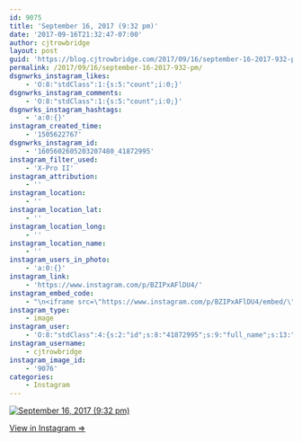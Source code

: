 ```yaml
---
id: 9075
title: 'September 16, 2017 (9:32 pm)'
date: '2017-09-16T21:32:47-07:00'
author: cjtrowbridge
layout: post
guid: 'https://blog.cjtrowbridge.com/2017/09/16/september-16-2017-932-pm/'
permalink: /2017/09/16/september-16-2017-932-pm/
dsgnwrks_instagram_likes:
    - 'O:8:"stdClass":1:{s:5:"count";i:0;}'
dsgnwrks_instagram_comments:
    - 'O:8:"stdClass":1:{s:5:"count";i:0;}'
dsgnwrks_instagram_hashtags:
    - 'a:0:{}'
instagram_created_time:
    - '1505622767'
dsgnwrks_instagram_id:
    - '1605602605203207480_41872995'
instagram_filter_used:
    - 'X-Pro II'
instagram_attribution:
    - ''
instagram_location:
    - ''
instagram_location_lat:
    - ''
instagram_location_long:
    - ''
instagram_location_name:
    - ''
instagram_users_in_photo:
    - 'a:0:{}'
instagram_link:
    - 'https://www.instagram.com/p/BZIPxAFlDU4/'
instagram_embed_code:
    - "\n<iframe src=\"https://www.instagram.com/p/BZIPxAFlDU4/embed/\" width=\"612\" height=\"710\" frameborder=\"0\" scrolling=\"no\" allowtransparency=\"true\" class=\"insta-image-embed\"></iframe>\n"
instagram_type:
    - image
instagram_user:
    - 'O:8:"stdClass":4:{s:2:"id";s:8:"41872995";s:9:"full_name";s:13:"CJ Trowbridge";s:15:"profile_picture";s:96:"https://scontent.cdninstagram.com/t51.2885-19/s150x150/13724650_1188772791164794_142557231_a.jpg";s:8:"username";s:12:"cjtrowbridge";}'
instagram_username:
    - cjtrowbridge
instagram_image_id:
    - '9076'
categories:
    - Instagram
---
```


[![September 16, 2017 (9:32 pm)](https://blog.cjtrowbridge.com/wp-content/uploads/2017/09/1505622767-1-1.jpg)](https://www.instagram.com/p/BZIPxAFlDU4/)

[View in Instagram ⇒](https://www.instagram.com/p/BZIPxAFlDU4/)
